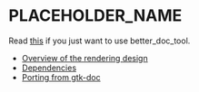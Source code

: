 # PLACEHOLDER_NAME

Read [this](documentation/setup.markdown) if you just want to use better_doc_tool.

* [Overview of the rendering design](documentation/design.markdown)
* [Dependencies](documentation/dependencies.markdown)
* [Porting from gtk-doc](documentation/porting.markdown)

